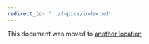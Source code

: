 ```yaml
---
redirect_to: '../topics/index.md'
---
```


This document was moved to [another location](../topics/index.md)
